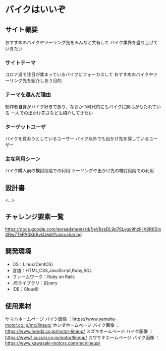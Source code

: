 # バイクはいいぞ

## サイト概要
おすすめのバイクやツーリング先をみんなと共有して
バイク業界を盛り上げていきたい

### サイトテーマ
コロナ渦で注目が集まっているバイクにフォーカスして
おすすめのバイクやツーリング先を紹介しあう目的

### テーマを選んだ理由
制作者自身がバイク好きであり、なおかつ時代的にもバイクに関心がもたれている
一人での出かけ先さなども紹介してきたい

### ターゲットユーザ
バイクを買おうとしているユーザー
バイク以外でも出かけ先を探しているユーザー

### 主な利用シーン
バイク購入前の検討段階での利用
ツーリングや出かけ先の検討段階での利用

## 設計書
<...>

## チャレンジ要素一覧
https://docs.google.com/spreadsheets/d/1jeV8ssDL9p78Lvgx9hzIHX8R6SIpXRw7TePA3XbBvi4/edit?usp=sharing

## 開発環境
- OS：Linux(CentOS)
- 言語：HTML,CSS,JavaScript,Ruby,SQL
- フレームワーク：Ruby on Rails
- JSライブラリ：jQuery
- IDE：Cloud9

## 使用素材
ヤマハホームページ バイク画像   ：https://www.yamaha-motor.co.jp/mc/lineup/
ホンダホームページ バイク画像   ：https://www.honda.co.jp/motor-lineup/
スズキホームページ バイク画像   ：https://www1.suzuki.co.jp/motor/lineup/
カワサキホームページ バイク画像 ：https://www.kawasaki-motors.com/mc/lineup/